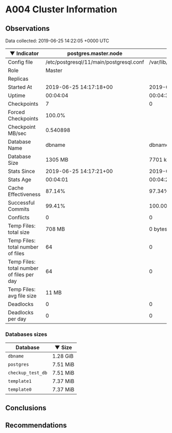 # A004 Cluster Information #

## Observations ##
Data collected: 2019-06-25 14:22:05 +0000 UTC  

|&#9660;&nbsp;Indicator | postgres.master.node | postgres.replica.node |
|--------|-------|-------- |
|Config file |/etc/postgresql/11/main/postgresql.conf|/var/lib/postgresql/11/secondary/postgresql.conf|
|Role |Master|<no value>|
|Replicas ||<no value>|
|Started At |2019-06-25&nbsp;14:17:18+00|2019-06-25 14:17:28+00|
|Uptime |00:04:04|00:04:37|
|Checkpoints |7|0|
|Forced Checkpoints |100.0%|<no value>|
|Checkpoint MB/sec |0.540898|<no value>|
|Database Name |dbname|dbname|
|Database Size |1305&nbsp;MB|7701 kB|
|Stats Since |2019-06-25&nbsp;14:17:21+00|2019-06-25 14:17:36+00|
|Stats Age |00:04:01|00:04:29|
|Cache Effectiveness |87.14%|97.34%|
|Successful Commits |99.41%|100.00%|
|Conflicts |0|0|
|Temp Files: total size |708&nbsp;MB|0 bytes|
|Temp Files: total number of files |64|0|
|Temp Files: total number of files per day |64|0|
|Temp Files: avg file size |11&nbsp;MB|<no value>|
|Deadlocks |0|0|
|Deadlocks per day |0|0|


### Databases sizes ###

| Database | &#9660;&nbsp;Size |
|----------|--------|
| `dbname` | 1.28&nbsp;GiB |
| `postgres` | 7.51&nbsp;MiB |
| `checkup_test_db` | 7.51&nbsp;MiB |
| `template1` | 7.37&nbsp;MiB |
| `template0` | 7.37&nbsp;MiB |


## Conclusions ##


## Recommendations ##

